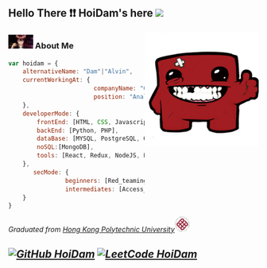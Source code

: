 <h2> Hello There ❗❗ HoiDam's here  <img src="./cat.gif" width="50"></h2>
<img align='right' src="./icon.png" width="230">

### <img src="./shu.gif" width="50"> About Me   

```javascript
var hoidam = {
    alternativeName: "Dam"|"Alvin",
    currentWorkingAt: {
                        companyName: "OOCL",
                        position: "Analyst",
    },
    developerMode: {
        frontEnd: [HTML, CSS, Javascript, Java, Python, C++],
        backEnd: [Python, PHP],
        dataBase: [MYSQL, PostgreSQL, Orcale, Access, MSSQL],
        noSQL:[MongoDB],
        tools: [React, Redux, NodeJS, Docker, k8s, Composer]
    },
       secMode: {
                beginners: [Red_teaming, Blue_teaming, SIEM, Machine_Learning_Approachs],
                intermediates: [Access_Control, Blockchains]
    }
}
```
<p><em>Graduated from <a href="https://www.polyu.edu.hk/">Hong Kong Polytechnic University</a><img src="./poly.png" width="30">
    
[![GitHub HoiDam](https://img.shields.io/github/followers/hoidam?label=follow&style=social)](https://github.com/HoiDam)
[![LeetCode HoiDam](https://img.shields.io/badge/LeetCode-HoiDam-orange)](https://leetcode.com/HoiDam)
---
